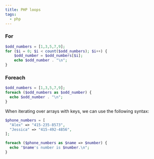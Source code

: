 ```yaml
---
title: PHP loops
tags:
  - php
---
```


### For

```php
$odd_numbers = [1,3,5,7,9];
for ($i = 0; $i < count($odd_numbers); $i++) {
    $odd_number = $odd_numbers[$i];
    echo $odd_number . "\n";
}
```

### Foreach

```php
$odd_numbers = [1,3,5,7,9];
foreach ($odd_numbers as $odd_number) {
  echo $odd_number . "\n";
}
```

When iterating over arrays with keys, we can use the following syntax:

```php
$phone_numbers = [
  "Alex" => "415-235-8573",
  "Jessica" => "415-492-4856",
];

foreach ($phone_numbers as $name => $number) {
  echo "$name's number is $number.\n";
}
```